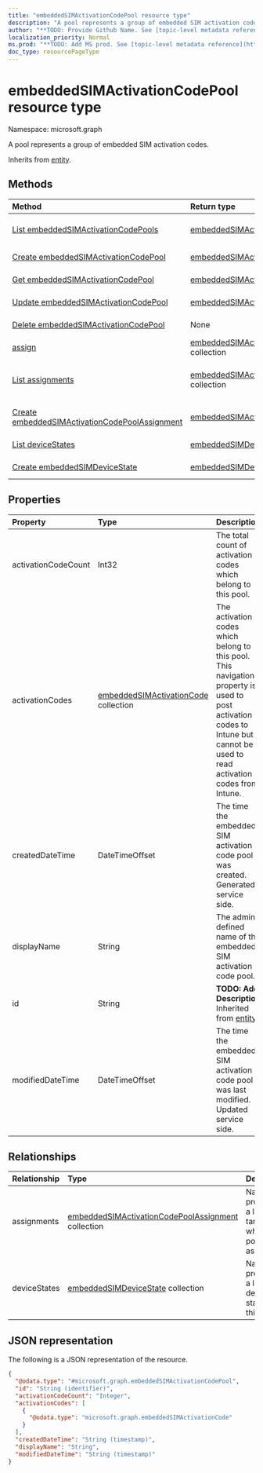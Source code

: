 ```yaml
---
title: "embeddedSIMActivationCodePool resource type"
description: "A pool represents a group of embedded SIM activation codes."
author: "**TODO: Provide Github Name. See [topic-level metadata reference](https://msgo.azurewebsites.net/add/document/guidelines/metadata.html#topic-level-metadata)**"
localization_priority: Normal
ms.prod: "**TODO: Add MS prod. See [topic-level metadata reference](https://msgo.azurewebsites.net/add/document/guidelines/metadata.html#topic-level-metadata)**"
doc_type: resourcePageType
---
```


# embeddedSIMActivationCodePool resource type

Namespace: microsoft.graph



A pool represents a group of embedded SIM activation codes.


Inherits from [entity](../resources/entity.md).

## Methods
|Method|Return type|Description|
|:---|:---|:---|
|[List embeddedSIMActivationCodePools](../api/embeddedsimactivationcodepool-list.md)|[embeddedSIMActivationCodePool](../resources/embeddedsimactivationcodepool.md) collection|Get a list of the [embeddedSIMActivationCodePool](../resources/embeddedsimactivationcodepool.md) objects and their properties.|
|[Create embeddedSIMActivationCodePool](../api/embeddedsimactivationcodepool-create.md)|[embeddedSIMActivationCodePool](../resources/embeddedsimactivationcodepool.md)|Create a new [embeddedSIMActivationCodePool](../resources/embeddedsimactivationcodepool.md) object.|
|[Get embeddedSIMActivationCodePool](../api/embeddedsimactivationcodepool-get.md)|[embeddedSIMActivationCodePool](../resources/embeddedsimactivationcodepool.md)|Read the properties and relationships of an [embeddedSIMActivationCodePool](../resources/embeddedsimactivationcodepool.md) object.|
|[Update embeddedSIMActivationCodePool](../api/embeddedsimactivationcodepool-update.md)|[embeddedSIMActivationCodePool](../resources/embeddedsimactivationcodepool.md)|Update the properties of an [embeddedSIMActivationCodePool](../resources/embeddedsimactivationcodepool.md) object.|
|[Delete embeddedSIMActivationCodePool](../api/embeddedsimactivationcodepool-delete.md)|None|Deletes an [embeddedSIMActivationCodePool](../resources/embeddedsimactivationcodepool.md) object.|
|[assign](../api/embeddedsimactivationcodepool-assign.md)|[embeddedSIMActivationCodePoolAssignment](../resources/embeddedsimactivationcodepoolassignment.md) collection|**TODO: Add Description**|
|[List assignments](../api/embeddedsimactivationcodepool-list-assignments.md)|[embeddedSIMActivationCodePoolAssignment](../resources/embeddedsimactivationcodepoolassignment.md) collection|Get the embeddedSIMActivationCodePoolAssignment resources from the assignments navigation property.|
|[Create embeddedSIMActivationCodePoolAssignment](../api/embeddedsimactivationcodepool-post-assignments.md)|[embeddedSIMActivationCodePoolAssignment](../resources/embeddedsimactivationcodepoolassignment.md)|Create a new embeddedSIMActivationCodePoolAssignment object.|
|[List deviceStates](../api/embeddedsimactivationcodepool-list-devicestates.md)|[embeddedSIMDeviceState](../resources/embeddedsimdevicestate.md) collection|Get the embeddedSIMDeviceState resources from the deviceStates navigation property.|
|[Create embeddedSIMDeviceState](../api/embeddedsimactivationcodepool-post-devicestates.md)|[embeddedSIMDeviceState](../resources/embeddedsimdevicestate.md)|Create a new embeddedSIMDeviceState object.|

## Properties
|Property|Type|Description|
|:---|:---|:---|
|activationCodeCount|Int32|The total count of activation codes which belong to this pool.|
|activationCodes|[embeddedSIMActivationCode](../resources/embeddedsimactivationcode.md) collection|The activation codes which belong to this pool. This navigation property is used to post activation codes to Intune but cannot be used to read activation codes from Intune.|
|createdDateTime|DateTimeOffset|The time the embedded SIM activation code pool was created. Generated service side.|
|displayName|String|The admin defined name of the embedded SIM activation code pool.|
|id|String|**TODO: Add Description** Inherited from [entity](../resources/entity.md)|
|modifiedDateTime|DateTimeOffset|The time the embedded SIM activation code pool was last modified. Updated service side.|

## Relationships
|Relationship|Type|Description|
|:---|:---|:---|
|assignments|[embeddedSIMActivationCodePoolAssignment](../resources/embeddedsimactivationcodepoolassignment.md) collection|Navigational property to a list of targets to which this pool is assigned.|
|deviceStates|[embeddedSIMDeviceState](../resources/embeddedsimdevicestate.md) collection|Navigational property to a list of device states for this pool.|

## JSON representation
The following is a JSON representation of the resource.
<!-- {
  "blockType": "resource",
  "keyProperty": "id",
  "@odata.type": "microsoft.graph.embeddedSIMActivationCodePool",
  "baseType": "microsoft.graph.entity",
  "openType": false
}
-->
``` json
{
  "@odata.type": "#microsoft.graph.embeddedSIMActivationCodePool",
  "id": "String (identifier)",
  "activationCodeCount": "Integer",
  "activationCodes": [
    {
      "@odata.type": "microsoft.graph.embeddedSIMActivationCode"
    }
  ],
  "createdDateTime": "String (timestamp)",
  "displayName": "String",
  "modifiedDateTime": "String (timestamp)"
}
```

